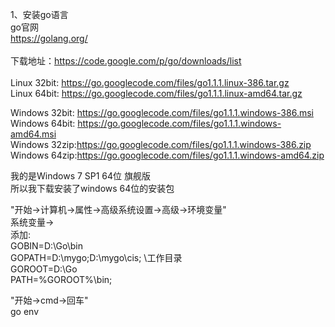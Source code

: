 1、安装go语言      
go官网         
<a href="https://golang.org/">https://golang.org/</a><br/>
<br/>
下载地址：<a href="https://code.google.com/p/go/downloads/list">https://code.google.com/p/go/downloads/list</a><br/>
<br/>
Linux 32bit: <a href="https://go.googlecode.com/files/go1.1.1.linux-386.tar.gz">https://go.googlecode.com/files/go1.1.1.linux-386.tar.gz</a><br/>
Linux 64bit: <a href="https://go.googlecode.com/files/go1.1.1.linux-amd64.tar.gz">https://go.googlecode.com/files/go1.1.1.linux-amd64.tar.gz</a><br/>

Windows 32bit: <a href="https://go.googlecode.com/files/go1.1.1.windows-386.msi">https://go.googlecode.com/files/go1.1.1.windows-386.msi</a><br/>
Windows 64bit: <a href="https://go.googlecode.com/files/go1.1.1.windows-amd64.msi">https://go.googlecode.com/files/go1.1.1.windows-amd64.msi</a><br/>
Windows 32zip:<a href="https://go.googlecode.com/files/go1.1.1.windows-386.zip">https://go.googlecode.com/files/go1.1.1.windows-386.zip</a><br/>
Windows 64zip:<a href="https://go.googlecode.com/files/go1.1.1.windows-amd64.zip">https://go.googlecode.com/files/go1.1.1.windows-amd64.zip</a><br/>

     
我的是Windows 7 SP1 64位 旗舰版            
所以我下载安装了windows 64位的安装包           
             
"开始->计算机->属性->高级系统设置->高级->环境变量"            
系统变量->           
添加:           
     GOBIN=D:\Go\bin           
     GOPATH=D:\mygo;D:\mygo\cis;  \\工作目录          
     GOROOT=D:\Go          
     PATH=%GOROOT%\bin;            
           
"开始->cmd->回车"      
     go env
